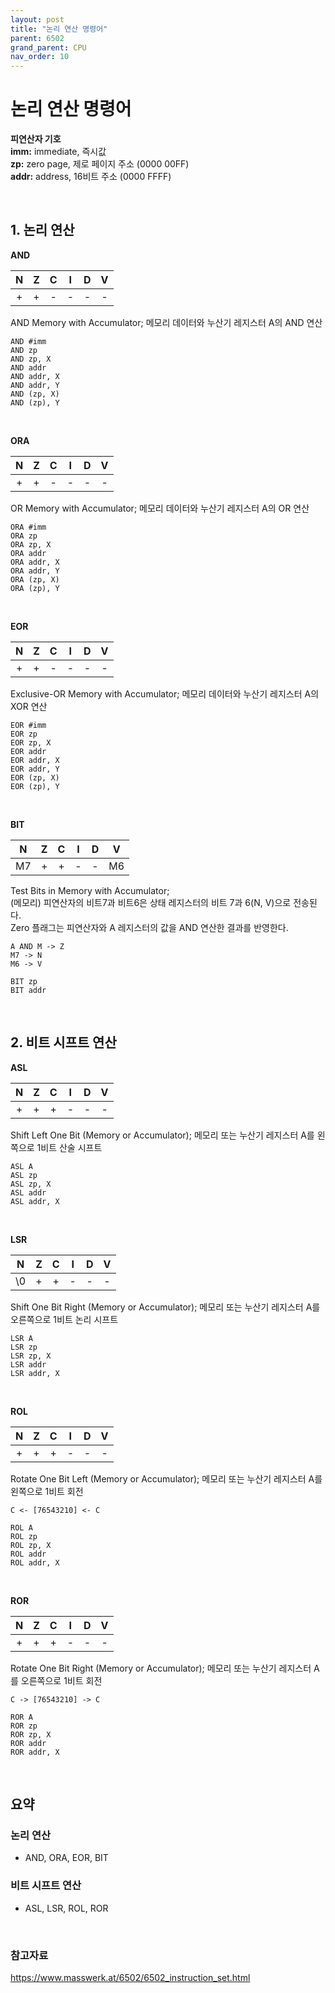 ```yaml
---
layout: post
title: "논리 연산 명령어"
parent: 6502
grand_parent: CPU
nav_order: 10
---
```


# 논리 연산 명령어

**피연산자 기호**  
**imm:** immediate, 즉시값  
**zp:** zero page, 제로 페이지 주소 ($0000~$00FF)  
**addr:** address, 16비트 주소 ($0000~$FFFF)  

<br>

## 1. 논리 연산
**AND**  

| N | Z | C | I | D | V |
|:-:|:-:|:-:|:-:|:-:|:-:|
|\+ |\+ |\- |\- |\- |\- |

AND Memory with Accumulator; 메모리 데이터와 누산기 레지스터 A의 AND 연산  
```
AND #imm
AND zp
AND zp, X
AND addr
AND addr, X
AND addr, Y
AND (zp, X)
AND (zp), Y
```
<br>

**ORA**  

| N | Z | C | I | D | V |
|:-:|:-:|:-:|:-:|:-:|:-:|
|\+ |\+ |\- |\- |\- |\- |

OR Memory with Accumulator; 메모리 데이터와 누산기 레지스터 A의 OR 연산  
```
ORA #imm
ORA zp
ORA zp, X
ORA addr
ORA addr, X
ORA addr, Y
ORA (zp, X)
ORA (zp), Y
```
<br>

**EOR**  

| N | Z | C | I | D | V |
|:-:|:-:|:-:|:-:|:-:|:-:|
|\+ |\+ |\- |\- |\- |\- |

Exclusive-OR Memory with Accumulator; 메모리 데이터와 누산기 레지스터 A의 XOR 연산  
```
EOR #imm
EOR zp
EOR zp, X
EOR addr
EOR addr, X
EOR addr, Y
EOR (zp, X)
EOR (zp), Y
```
<br>

**BIT**  

| N | Z | C | I | D | V |
|:-:|:-:|:-:|:-:|:-:|:-:|
|M7 |\+ |\+ |\- |\- |M6 |

Test Bits in Memory with Accumulator;  
(메모리) 피연산자의 비트7과 비트6은 상태 레지스터의 비트 7과 6(N, V)으로 전송된다.  
Zero 플래그는 피연산자와 A 레지스터의 값을 AND 연산한 결과를 반영한다.  
  
```
A AND M -> Z
M7 -> N
M6 -> V
```
  
```
BIT zp
BIT addr
```

<br>

## 2. 비트 시프트 연산
**ASL**  

| N | Z | C | I | D | V |
|:-:|:-:|:-:|:-:|:-:|:-:|
|\+ |\+ |\+ |\- |\- |\- |

Shift Left One Bit (Memory or Accumulator); 메모리 또는 누산기 레지스터 A를 왼쪽으로 1비트 산술 시프트  
```
ASL A
ASL zp
ASL zp, X
ASL addr
ASL addr, X
```
<br>

**LSR**  

| N | Z | C | I | D | V |
|:-:|:-:|:-:|:-:|:-:|:-:|
|\0 |\+ |\+ |\- |\- |\- |

Shift One Bit Right (Memory or Accumulator); 메모리 또는 누산기 레지스터 A를 오른쪽으로 1비트 논리 시프트  
```
LSR A
LSR zp
LSR zp, X
LSR addr
LSR addr, X
```
<br>

**ROL**  

| N | Z | C | I | D | V |
|:-:|:-:|:-:|:-:|:-:|:-:|
|\+ |\+ |\+ |\- |\- |\- |

Rotate One Bit Left (Memory or Accumulator); 메모리 또는 누산기 레지스터 A를 왼쪽으로 1비트 회전  
```
C <- [76543210] <- C
```
  
```
ROL A
ROL zp
ROL zp, X
ROL addr
ROL addr, X
```
<br>

**ROR**  

| N | Z | C | I | D | V |
|:-:|:-:|:-:|:-:|:-:|:-:|
|\+ |\+ |\+ |\- |\- |\- |

Rotate One Bit Right (Memory or Accumulator); 메모리 또는 누산기 레지스터 A를 오른쪽으로 1비트 회전  
```
C -> [76543210] -> C
```
  
```
ROR A
ROR zp
ROR zp, X
ROR addr
ROR addr, X
```
<br>

## 요약
### 논리 연산
- AND, ORA, EOR, BIT  
  
### 비트 시프트 연산
- ASL, LSR, ROL, ROR  

<br>

### 참고자료
<https://www.masswerk.at/6502/6502_instruction_set.html>
